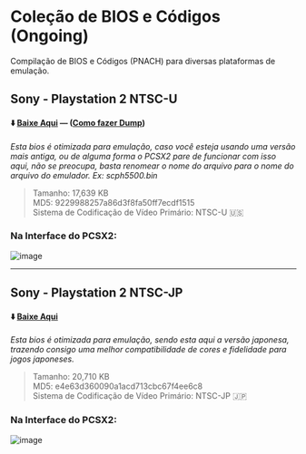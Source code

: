 # Coleção de BIOS e Códigos (Ongoing)
Compilação de BIOS e Códigos (PNACH) para diversas plataformas de emulação.

## Sony - Playstation 2 NTSC-U 
#### ⬇️ [Baixe Aqui](https://github.com/sweatydeveloper/minha_colecao/releases/download/arquivos/PCSX2.BIOS.zip) — ([Como fazer Dump](https://pcsx2.net/docs/setup/bios))

*Esta bios é otimizada para emulação, caso você esteja usando uma versão mais antiga, ou de alguma forma o PCSX2 pare de funcionar com isso aqui, não se preocupa, basta renomear o nome do arquivo para o nome do arquivo do emulador. Ex: scph5500.bin*

> Tamanho: 17,639 KB     
> MD5: 9229988257a86d3f8fa50ff7ecdf1515     
> Sistema de Codificação de Vídeo Primário: NTSC-U 🇺🇸

### Na Interface do PCSX2:
![image](https://github.com/user-attachments/assets/9a264935-a208-4713-91e9-f511722b4b5b)


------------


## Sony - Playstation 2 NTSC-JP 
#### ⬇️ [Baixe Aqui](https://github.com/sweatydeveloper/minha_colecao/releases/download/jp/BIOS.JAPAN.zip)

*Esta bios é otimizada para emulação, sendo esta aqui a versão japonesa, trazendo consigo uma melhor compatibilidade de cores e fidelidade para jogos japoneses.*

> Tamanho: 20,710 KB     
> MD5: e4e63d360090a1acd713cbc67f4ee6c8    
> Sistema de Codificação de Vídeo Primário: NTSC-JP 🇯🇵

### Na Interface do PCSX2:
![image](https://github.com/user-attachments/assets/cb7e4b7c-b6ad-454d-a0e4-2b98710a5a83)
